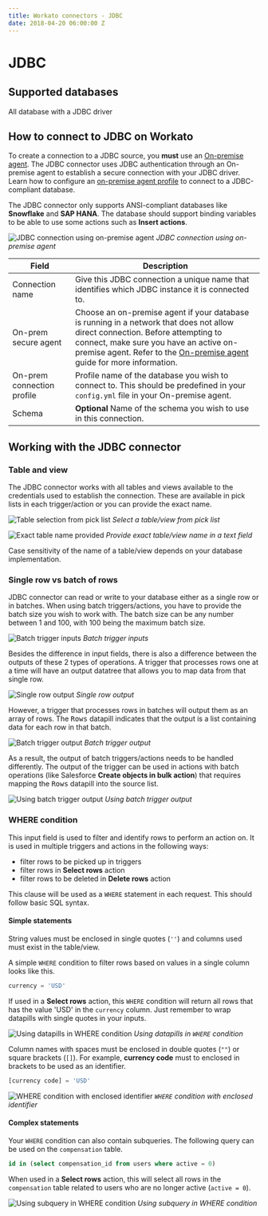 ```yaml
---
title: Workato connectors - JDBC
date: 2018-04-20 06:00:00 Z
---
```


# JDBC


## Supported databases
All database with a JDBC driver

## How to connect to JDBC on Workato
To create a connection to a JDBC source, you **must** use an [On-premise agent](/on-prem.md). The JDBC connector uses JDBC authentication through an On-premise agent to establish a secure connection with your JDBC driver. Learn how to configure an [on-premise agent profile](/on-prem/profile.md#jdbc-connection-profile) to connect to a JDBC-compliant database.

The JDBC connector only supports ANSI-compliant databases like **Snowflake** and **SAP HANA**. The database should support binding variables to be able to use some actions such as **Insert actions**.

![JDBC connection using on-premise agent](/assets/images/jdbc/connection.png)
*JDBC connection using on-premise agent*

<table class="unchanged rich-diff-level-one">
  <thead>
    <tr>
        <th width='25%'>Field</th>
        <th>Description</th>
    </tr>
  </thead>
  <tbody>
    <tr>
      <td>Connection name</td>
      <td>Give this JDBC connection a unique name that identifies which JDBC instance it is connected to.</td>
    </tr>
    <tr>
      <td>On-prem secure agent</td>
      <td>Choose an on-premise agent if your database is running in a network that does not allow direct connection. Before attempting to connect, make sure you have an active on-premise agent. Refer to the <a href="/on-prem.md">On-premise agent</a> guide for more information.</td>
    </tr>
    <tr>
      <td>On-prem connection profile</td>
      <td>Profile name of the database you wish to connect to. This should be predefined in your <code>config.yml</code> file in your On-premise agent.</td>
    </tr>
    <tr>
      <td>Schema</td>
      <td><b>Optional</b> Name of the schema you wish to use in this connection.</td>
    </tr>
  </tbody>
</table>

## Working with the JDBC connector

### Table and view
The JDBC connector works with all tables and views available to the credentials used to establish the connection. These are available in pick lists in each trigger/action or you can provide the exact name.

![Table selection from pick list](/assets/images/jdbc/table_pick_list.png)
*Select a table/view from pick list*

![Exact table name provided](/assets/images/jdbc/table_name_text.png)
*Provide exact table/view name in a text field*

Case sensitivity of the name of a table/view depends on your database implementation.

### Single row vs batch of rows
JDBC connector can read or write to your database either as a single row or in batches. When using batch triggers/actions, you have to provide the batch size you wish to work with. The batch size can be any number between 1 and 100, with 100 being the maximum batch size.

![Batch trigger inputs](/assets/images/jdbc/batch_trigger_input.png)
*Batch trigger inputs*

Besides the difference in input fields, there is also a difference between the outputs of these 2 types of operations. A trigger that processes rows one at a time will have an output datatree that allows you to map data from that single row.

![Single row output](/assets/images/jdbc/single_row_trigger_output.png)
*Single row output*

However, a trigger that processes rows in batches will output them as an array of rows. The <kbd>Rows</kbd> datapill indicates that the output is a list containing data for each row in that batch.

![Batch trigger output](/assets/images/jdbc/batch_trigger_output.png)
*Batch trigger output*

As a result, the output of batch triggers/actions needs to be handled differently. The output of the trigger can be used in actions with batch operations (like Salesforce **Create objects in bulk action**) that requires mapping the <kbd>Rows</kbd> datapill into the source list.

![Using batch trigger output](/assets/images/jdbc/using_batch_output.png)
*Using batch trigger output*

### WHERE condition
This input field is used to filter and identify rows to perform an action on. It is used in multiple triggers and actions in the following ways:
- filter rows to be picked up in triggers
- filter rows in **Select rows** action
- filter rows to be deleted in **Delete rows** action

This clause will be used as a `WHERE` statement in each request. This should follow basic SQL syntax.

#### Simple statements

String values must be enclosed in single quotes (`''`) and columns used must exist in the table/view.

A simple `WHERE` condition to filter rows based on values in a single column looks like this.

```sql
currency = 'USD'
```

If used in a **Select rows** action, this `WHERE` condition will return all rows that has the value 'USD' in the `currency` column. Just remember to wrap datapills with single quotes in your inputs.

![Using datapills in WHERE condition](/assets/images/jdbc/use_datapill_in_where.png)
*Using datapills in `WHERE` condition*

Column names with spaces must be enclosed in double quotes (`""`) or square brackets (`[]`). For example, **currency code** must to enclosed in brackets to be used as an identifier.

```sql
[currency code] = 'USD'
```

![WHERE condition with enclosed identifier](/assets/images/jdbc/where-condition-with-enclosed-identifier.png)
*`WHERE` condition with enclosed identifier*

#### Complex statements

Your `WHERE` condition can also contain subqueries. The following query can be used on the `compensation` table.

```sql
id in (select compensation_id from users where active = 0)
```

When used in a **Select rows** action, this will select all rows in the `compensation` table related to users who are no longer active (`active = 0`).

![Using subquery in WHERE condition](/assets/images/jdbc/subquery-in-where-condition.png)
*Using subquery in WHERE condition*
